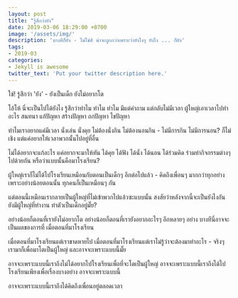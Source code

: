 ```yaml
---
layout: post
title: "รู้สึกว่ายัง"
date: 2019-03-06 18:29:00 +0700
image: '/assets/img/'
description: 'บางทีก็ยัง - ไม่ใช่สิ น่าจะถูกกว่าเพราะว่ายังไงๆ ยังไง ... ก็ยัง'
tags:
- 2019-03
categories:
- Jekyll is awesome
twitter_text: 'Put your twitter description here.'
---
```

ใช่! รู้สึกว่า 'ยัง' - ยังเป็นเด็ก ยังไม่อยากโต

โอ้โห้ นี่จะเป็นไปได้ยังไง รู้สึกว่าทำไม ทำไม ทำไม มีแต่คำถาม แต่กลับไม่มีเวลา ผู้ใหญ่เอาเวลาไปทำอะไร สนทนา แก้ปัญหา สร้างปัญหา ถกปัญหา ไขปัญหา

ทำไมเราอยากแค่มีเวลา นั่งเล่น นั่งคุย ไม่ต้องนั่งกิน ไม่ต้องนอนกิน - ไม่มีการกิน ไม่มีการนอน? ก็ไม่เชิง แต่แค่อยากให้เวลาพวกนั้นไปอยู่ที่อื่น

ไม่ได้อยากจะแก้อะไร แค่อยากจะมาให้ทัน ได้คุย ได้ฟัง ได้นั่ง ได้นอน ได้ร่วมคิด ร่วมทำกิจกรรมต่างๆ ไปด้วยกัน หรือว่าแบบนั้นคือมาโรงเรียน?

ผู้ใหญ่เราก็ไม่ได้ไปโรงเรียนเหมือนกับตอนเป็นเด็กๆ อีกต่อไปแล้ว - คิดถึงเพื่อนๆ มากกว่าทุกอย่าง เพราะอย่างน้อยตอนนั้น ทุกคนก็เป็นเหมือนๆ กัน

แต่ตอนนี้เหมือนเรากลายเป็นผู้ใหญ่ที่ไม่เข้าพวกไปแล้วซะแบบนั้น สงสัยว่าหลังจากนี้จะเป็นยังไงกัน ยังมีผู้ใหญ่ที่ทำงาน ทำตัวเป็นเด็กอยู่มั๊ย?

อย่างน้อยก็ตอนที่เรายังไม่อยากโต อย่างน้อยก็ตอนที่เรายังอยากอะไรๆ อีกหลายๆ อย่าง บางทีนี่อาจจะเป็นผลของการที่ เมื่อตอนที่มาโรงเรียน

เมื่อตอนที่มาโรงเรียนแต่เราขาดหายไป เมื่อตอนที่มาโรงเรียนแต่เราไม่รู้ว่าจะต้องมาทำอะไร - จริงๆ เรามาก็เพื่อมาโตเป็นผู้ใหญ่ และอาจจะเพราะแบบนี้มั๊ย

อาจจะเพราะแบบนี้เราถึงไม่ได้อยากไปโรงเรียนเพื่อที่จะโตเป็นผู้ใหญ่ อาจจะเพราะแบบนี้เราถึงได้ไปโรงเรียนเพียงเพื่อเรื่องบางอย่าง อาจจะเพราะแบบนี้

อาจจะเพราะแบบนี้เราถึงได้คิดถึงเพื่อนอยู่ตลอดเวลา
